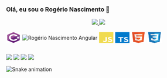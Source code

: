 ### Olá, eu sou o Rogério Nascimento 👋
<div align="center" style="text-decoration: none;">
  <a  href="https://github.com/RogerioNascimento-dev">
  <img height="180em" src="https://github-readme-stats.vercel.app/api?username=RogerioNascimento-dev&show_icons=true&theme=tokyonight&include_all_commits=true&count_private=true"/>
  <img height="180em" src="https://github-readme-stats.vercel.app/api/top-langs/?username=RogerioNascimento-dev&layout=compact&langs_count=7&theme=tokyonight"/>
</a>
</div>

<div style="display: inline_block"><br>
<img align="center" alt="Rogério Nascimento Csharp" height="30" width="40" src="https://raw.githubusercontent.com/devicons/devicon/master/icons/csharp/csharp-original.svg">
<img align="center" alt="Rogério Nascimento Angular" height="30" width="40" src="https://cdn.jsdelivr.net/gh/devicons/devicon/icons/angularjs/angularjs-plain.svg" />
<img align="center" alt="Rogério Nascimento Js" height="30" width="40" src="https://raw.githubusercontent.com/devicons/devicon/master/icons/javascript/javascript-plain.svg">
<img align="center" alt="Rogério Nascimento Ts" height="30" width="40" src="https://raw.githubusercontent.com/devicons/devicon/master/icons/typescript/typescript-plain.svg">
<img align="center" alt="Rogério Nascimento HTML" height="30" width="40" src="https://raw.githubusercontent.com/devicons/devicon/master/icons/html5/html5-original.svg">
<img align="center" alt="Rogério Nascimento CSS" height="30" width="40" src="https://raw.githubusercontent.com/devicons/devicon/master/icons/css3/css3-original.svg">
</div>

##

<div> 

  <a href="https://www.linkedin.com/in/rogerionascimento-dev/" target="_blank"><img src="https://img.shields.io/badge/-LinkedIn-%230077B5?style=for-the-badge&logo=linkedin&logoColor=white" target="_blank"></a> 
  <a href="https://www.rogerionascimento.dev.br" target="_blank"><img src="https://img.shields.io/badge/website-000000?style=for-the-badge&logo=About.me&logoColor=white" target="_blank"></a> 
   <a href = "mailto:rogerionascimento.dev@gmail.com"><img src="https://img.shields.io/badge/Gmail-D14836?style=for-the-badge&logo=gmail&logoColor=white" target="_blank"></a>
  <a href="https://www.instagram.com/rogerio_nascimentt/" target="_blank"><img src="https://img.shields.io/badge/-Instagram-%23E4405F?style=for-the-badge&logo=instagram&logoColor=white" target="_blank"></a>
  
  ![Snake animation](https://github.com/RogerioNascimento-dev/RogerioNascimento-dev/blob/output/github-contribution-grid-snake.svg)
</div>
